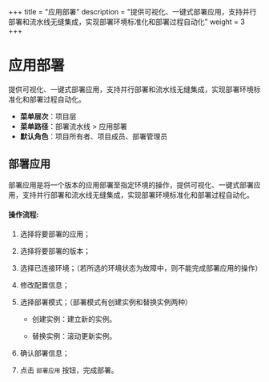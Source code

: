 ﻿+++
title = "应用部署"
description = "提供可视化、一键式部署应用，支持并行部署和流水线无缝集成，实现部署环境标准化和部署过程自动化"
weight = 3
+++

# 应用部署

提供可视化、一键式部署应用，支持并行部署和流水线无缝集成，实现部署环境标准化和部署过程自动化。
  
  - **菜单层次**：项目层
  - **菜单路径**：部署流水线 > 应用部署
  - **默认角色**：项目所有者、项目成员、部署管理员

## 部署应用
部署应用是将一个版本的应用部署至指定环境的操作，提供可视化、一键式部署应用，支持并行部署和流水线无缝集成，实现部署环境标准化和部署过程自动化。

#### 操作流程:

 1. 选择将要部署的应用；

 1. 选择将要部署的版本；

 1. 选择已连接环境；（若所选的环境状态为故障中，则不能完成部署应用的操作）

 1. 修改配置信息；

 1. 选择部署模式；（部署模式有创建实例和替换实例两种）

    - 创建实例：建立新的实例。

    - 替换实例：滚动更新实例。

 1. 确认部署信息；

 1. 点击 `部署应用` 按钮，完成部署。
